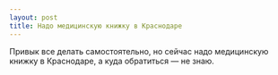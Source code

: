 ```yaml
---
layout: post 
title: Надо медицинскую книжку в Краснодаре 
--- 
```

Привык все делать самостоятельно, но сейчас надо медицинскую книжку в Краснодаре, а куда обратиться — не знаю.